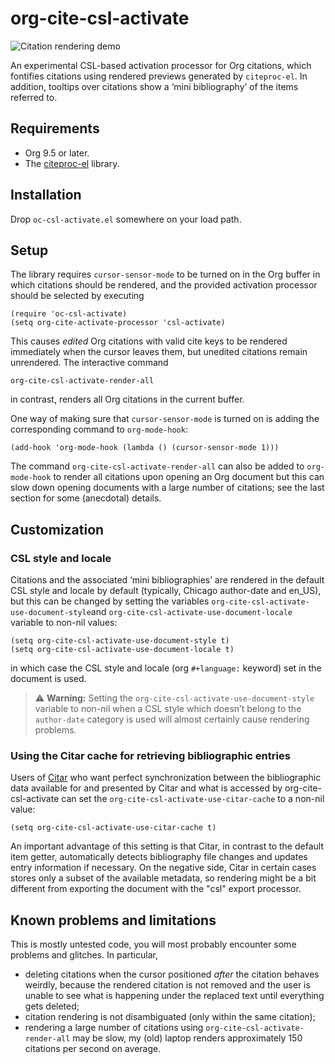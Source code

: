 # org-cite-csl-activate

![Citation rendering demo](demo.gif)

An experimental CSL-based activation processor for Org citations, which
fontifies citations using rendered previews generated by `citeproc-el`. In
addition, tooltips over citations show a ‘mini bibliography’ of the items
referred to.

## Requirements

+ Org 9.5 or later.
+ The [citeproc-el](https://github.com/andras-simonyi/citeproc-el) library.

## Installation

Drop `oc-csl-activate.el` somewhere on your load path.

## Setup

The library requires `cursor-sensor-mode` to be turned on in the Org buffer in
which citations should be rendered, and the provided activation processor should
be selected by executing

``` emacs-lisp
(require 'oc-csl-activate)
(setq org-cite-activate-processor 'csl-activate)
```

This causes _edited_ Org citations with valid cite keys to be rendered
immediately when the cursor leaves them, but unedited citations remain
unrendered. The interactive command

``` emacs-lisp
org-cite-csl-activate-render-all
```

in contrast, renders all Org citations in the current buffer.

One way of making sure that `cursor-sensor-mode` is turned on is adding the
corresponding command to `org-mode-hook`:

``` emacs-lisp
(add-hook 'org-mode-hook (lambda () (cursor-sensor-mode 1)))
```

The command `org-cite-csl-activate-render-all` can also be added to
`org-mode-hook` to render all citations upon opening an Org document but this
can slow down opening documents with a large number of citations; see the last
section for some (anecdotal) details.

## Customization

### CSL style and locale

Citations and the associated ‘mini bibliographies’ are rendered in the default
CSL style and locale by default (typically, Chicago author-date and en_US), but this can be changed
by setting the variables `org-cite-csl-activate-use-document-style`and `org-cite-csl-activate-use-document-locale` variable to non-nil values:

``` emacs-lisp
(setq org-cite-csl-activate-use-document-style t)
(setq org-cite-csl-activate-use-document-locale t)
```

in which case the CSL style and locale (org `#+language:` keyword) set in the document is used.

> :warning: **Warning:** Setting the `org-cite-csl-activate-use-document-style` variable to non-nil when a CSL style which doesn’t belong to the `author-date` category is used will almost certainly cause rendering problems.

### Using the Citar cache for retrieving bibliographic entries

Users of [Citar](https://github.com/emacs-citar/citar) who want perfect
synchronization between the bibliographic data available for and presented by
Citar and what is accessed by org-cite-csl-activate can set the
`org-cite-csl-activate-use-citar-cache` to a non-nil value:

``` emacs-lisp
(setq org-cite-csl-activate-use-citar-cache t)
```

An important advantage of this setting is that Citar, in contrast to the default
item getter, automatically detects bibliography file changes and updates entry
information if necessary. On the negative side, Citar in certain cases stores
only a subset of the available metadata, so rendering might be a bit different
from exporting the document with the "csl" export processor.

## Known problems and limitations
This is mostly untested code, you will most probably encounter some problems and
glitches. In particular,

+ deleting citations when the cursor positioned _after_ the citation behaves
  weirdly, because the rendered citation is not removed and the user is unable
  to see what is happening under the replaced text until everything gets deleted;
+ citation rendering is not disambiguated (only within the same citation);
+ rendering a large number of citations using `org-cite-csl-activate-render-all`
  may be slow, my (old) laptop renders approximately 150 citations per second on
  average.





